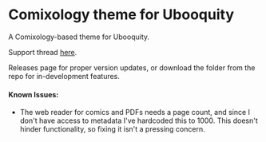# Comixology theme for Ubooquity

A Comixology-based theme for Ubooquity.

Support thread [here](https://ubooquity.userecho.com/communities/1/topics/756-comixology-theme-v2-finally-released).

Releases page for proper version updates, or download the folder from the repo for in-development features.

#### Known Issues:

- The web reader for comics and PDFs needs a page count, and since I don't have access to metadata I've hardcoded this to 1000. This doesn't hinder functionality, so fixing it isn't a pressing concern.
